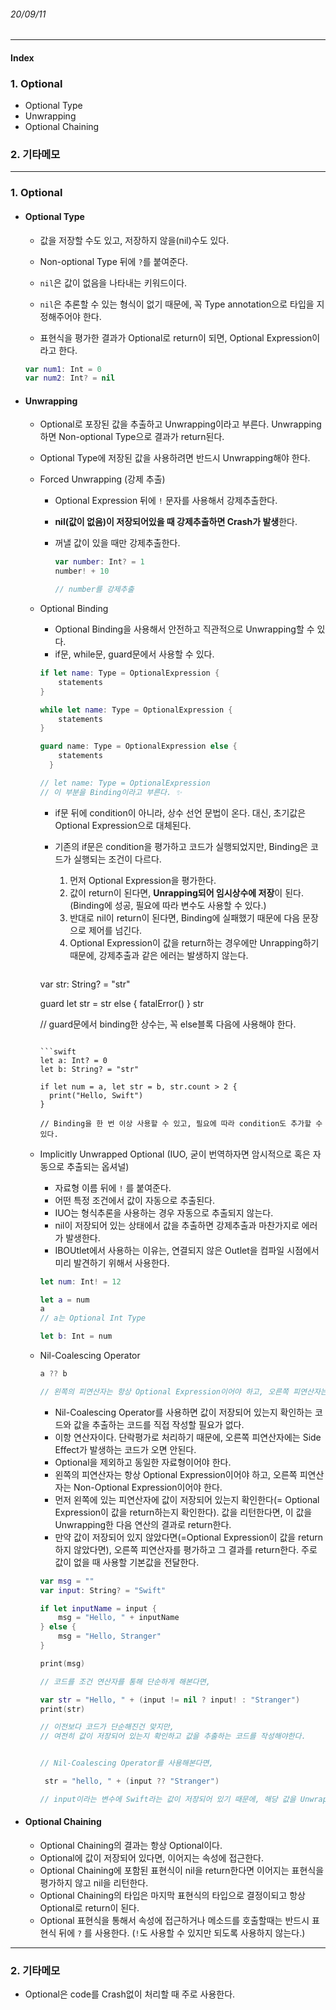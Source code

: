 ###### 20/09/11

------



#### Index

### **1.  Optional**

-  Optional Type
-  Unwrapping
-  Optional Chaining



### **2.  기타메모**



------



### **1.  Optional**

- #### Optional Type

  - 값을 저장할 수도 있고, 저장하지 않을(nil)수도 있다.
  - Non-optional Type 뒤에 `?`를 붙여준다.

  - `nil`은 값이 없음을 나타내는 키워드이다.
  - `nil`은 추론할 수 있는 형식이 없기 때문에, 꼭 Type annotation으로 타입을 지정해주어야 한다.
  - 표현식을 평가한 결과가 Optional로 return이 되면, Optional Expression이라고 한다.

  ```swift
  var num1: Int = 0
  var num2: Int? = nil
  ```

  

- #### Unwrapping

  - Optional로 포장된 값을 추출하고 Unwrapping이라고 부른다. Unwrapping하면 Non-optional Type으로 결과가 return된다.

  

  - Optional Type에 저장된 값을 사용하려면 반드시 Unwrapping해야 한다. 

  

  - Forced Unwrapping (강제 추출)

    - Optional Expression 뒤에 `!` 문자를 사용해서 강제추출한다.

    - **nil(값이 없음)이 저장되어있을 때 강제추출하면 Crash가 발생**한다.

    - 꺼낼 값이 있을 때만 강제추출한다.

      ```swift
      var number: Int? = 1
      number! + 10
      
      // number를 강제추출
      ```

      

  - Optional Binding 

    - Optional Binding을 사용해서 안전하고 직관적으로 Unwrapping할 수 있다.
    - if문, while문, guard문에서 사용할 수 있다.

    ```swift
    if let name: Type = OptionalExpression {
    	statements
    }
    
    while let name: Type = OptionalExpression {
        statements
    }
    
    guard name: Type = OptionalExpression else {
        statements
      }
    
    // let name: Type = OptionalExpression
    // 이 부분을 Binding이라고 부른다. ✨
    ```

    

    - if문 뒤에 condition이 아니라, 상수 선언 문법이 온다. 대신, 초기값은 Optional Expression으로 대체된다.
    - 기존의 if문은 condition을 평가하고 코드가 실행되었지만, Binding은 코드가 실행되는 조건이 다르다.
      1. 먼저 Optional Expression을 평가한다.
      2. 값이 return이 된다면,  **Unrapping되어 임시상수에 저장**이 된다. (Binding에 성공, 필요에 따라 변수도 사용할 수 있다.)
      3. 반대로 nil이 return이 된다면, Binding에 실패했기 때문에 다음 문장으로 제어를 넘긴다.
        4. Optional Expression이 값을 return하는 경우에만 Unrapping하기 때문에, 강제추출과 같은 에러는 발생하지 않는다.

    

      ```swift
    var str: String? = "str"
      
    guard let str = str else {
       fatalError()
    }
    str
      
    // guard문에서 binding한 상수는, 꼭 else블록 다음에 사용해야 한다.
      ```

      ```swift
      let a: Int? = 0
      let b: String? = "str"
      
      if let num = a, let str = b, str.count > 2 {
      	print("Hello, Swift")
      }
      
      // Binding을 한 번 이상 사용할 수 있고, 필요에 따라 condition도 추가할 수 있다.
      ```

    

  - Implicitly Unwrapped Optional (IUO, 굳이 번역하자면 암시적으로 혹은 자동으로 추출되는 옵셔널)

    - 자료형 이름 뒤에 `!` 를 붙여준다.
    - 어떤 특정 조건에서  값이 자동으로 추출된다.
    - IUO는 형식추론을 사용하는 경우 자동으로 추출되지 않는다.
    - nil이 저장되어 있는 상태에서 값을 추출하면 강제추출과 마찬가지로 에러가 발생한다.
    - IBOUtlet에서 사용하는 이유는, 연결되지 않은 Outlet을 컴파일 시점에서 미리 발견하기 위해서 사용한다.

    ```swift
    let num: Int! = 12
    
    let a = num
    a
    // a는 Optional Int Type
    
    let b: Int = num
    ```

    

  - Nil-Coalescing Operator

    ```swift
    a ?? b
    
    // 왼쪽의 피연산자는 항상 Optional Expression이어야 하고, 오른쪽 피연산자는 Non-Optional Expression이어야 한다.
    ```

    

    - Nil-Coalescing Operator를 사용하면 값이 저장되어 있는지 확인하는 코드와 값을 추출하는 코드를 직접 작성할 필요가 없다.
    - 이항 연산자이다. 단락평가로 처리하기 때문에, 오른쪽 피연산자에는 Side Effect가 발생하는 코드가 오면 안된다.
    - Optional을 제외하고 동일한 자료형이어야 한다.
    - 왼쪽의 피연산자는 항상 Optional Expression이어야 하고, 오른쪽 피연산자는 Non-Optional Expression이어야 한다.
    - 먼저 왼쪽에 있는 피연산자에 값이 저장되어 있는지 확인한다(= Optional Expression이 값을 return하는지 확인한다). 값을 리턴한다면, 이 값을 Unwrapping한 다음 연산의 결과로 return한다.
    - 만약 값이 저장되어 있지 않았다면(=Optional Expression이 값을 return하지 않았다면), 오른쪽 피연산자를 평가하고 그 결과를 return한다. 주로 값이 없을 때 사용할 기본값을 전달한다.

    

    ```swift
    var msg = ""
    var input: String? = "Swift"
    
    if let inputName = input {
        msg = "Hello, " + inputName
    } else {
        msg = "Hello, Stranger"
    }
    
    print(msg)
    
    // 코드를 조건 연산자를 통해 단순하게 해본다면,
    
    var str = "Hello, " + (input != nil ? input! : "Stranger")
    print(str)
    
    // 이전보다 코드가 단순해진건 맞지만,
    // 여전히 값이 저장되어 있는지 확인하고 값을 추출하는 코드를 작성해야한다.
    
    
    // Nil-Coalescing Operator를 사용해본다면,
    
     str = "hello, " + (input ?? "Stranger")
    
    // input이라는 변수에 Swift라는 값이 저장되어 있기 때문에, 해당 값을 Unwrapping한 다음 hello, 라는 문자열과 연결한다.
    ```

    

- #### Optional Chaining
  
  - Optional Chaining의 결과는 항상 Optional이다.
  - Optional에 값이 저장되어 있다면, 이어지는 속성에 접근한다.
  - Optional Chaining에 포함된 표현식이 nil을 return한다면 이어지는 표현식을 평가하지 않고 nil을 리턴한다.
  - Optional Chaining의 타입은 마지막 표현식의 타입으로 결정이되고 항상 Optional로 return이 된다.
  - Optional 표현식을 통해서 속성에 접근하거나 메소드를 호출할때는 반드시 표현식 뒤에 `?` 를 사용한다.
    (`!`도 사용할 수 있지만 되도록 사용하지 않는다.)





------



### **2.  기타메모**

- Optional은 code를 Crash없이 처리할 때 주로 사용한다.